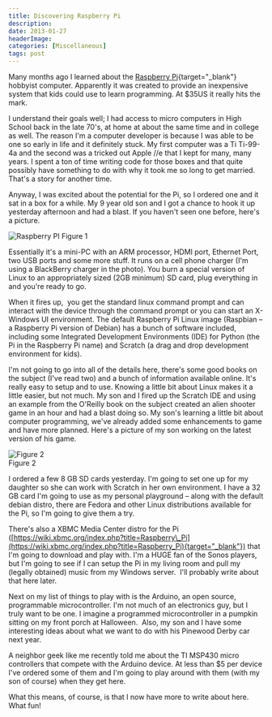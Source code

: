 ```yaml
---
title: Discovering Raspberry Pi
description: 
date: 2013-01-27
headerImage: 
categories: [Miscellaneous]
tags: post
---
```


Many months ago I learned about the [Raspberry Pi](https://www.raspberrypi.org){target="_blank"} hobbyist computer. Apparently it was created to provide an inexpensive system that kids could use to learn programming. At $35US it really hits the mark.

I understand their goals well; I had access to micro computers in High School back in the late 70's, at home at about the same time and in college as well. The reason I'm a computer developer is because I was able to be one so early in life and it definitely stuck. My first computer was a Ti Ti-99-4a and the second was a tricked out Apple //e that I kept for many, many years. I spent a ton of time writing code for those boxes and that quite possibly have something to do with why it took me so long to get married. That's a story for another time.

Anyway, I was excited about the potential for the Pi, so I ordered one and it sat in a box for a while. My 9 year old son and I got a chance to hook it up yesterday afternoon and had a blast. If you haven't seen one before, here's a picture.

![Raspberry PI](/images/2013/raspberry-pi.png)
Figure 1

Essentially it's a mini-PC with an ARM processor, HDMI port, Ethernet Port, two USB ports and some more stuff. It runs on a cell phone charger (I'm using a BlackBerry charger in the photo). You burn a special version of Linux to an appropriately sized (2GB minimum) SD card, plug everything in and you're ready to go.

When it fires up,  you get the standard linux command prompt and can interact with the device through the command prompt or you can start an X-Windows UI environment. The default Raspberry Pi Linux image (Raspbian – a Raspberry Pi version of Debian) has a bunch of software included, including some Integrated Development Environments (IDE) for Python (the Pi in the Raspberry Pi name) and Scratch (a drag and drop development environment for kids).

I'm not going to go into all of the details here, there's some good books on the subject (I've read two) and a bunch of information available online. It's really easy to setup and to use. Knowing a little bit about Linux makes it a little easier, but not much. My son and I fired up the Scratch IDE and using an example from the O'Reilly book on the subject created an alien shooter game in an hour and had a blast doing so. My son's learning a little bit about computer programming, we've already added some enhancements to game and have more planned. Here's a picture of my son working on the latest version of his game.

![Figure 2](/images/2013/son-with-raspberry-pi.png)  
Figure 2

I ordered a few 8 GB SD cards yesterday. I'm going to set one up for my daughter so she can work with Scratch in her own environment. I have a 32 GB card I'm going to use as my personal playground – along with the default debian distro, there are Fedora and other Linux distributions available for the Pi, so I'm going to give them a try.

There's also a XBMC Media Center distro for the Pi ([https://wiki.xbmc.org/index.php?title=Raspberry\_Pi](https://wiki.xbmc.org/index.php?title=Raspberry_Pi){target="_blank"}) that I'm going to download and play with. I'm a HUGE fan of the Sonos players, but I'm going to see if I can setup the Pi in my living room and pull my (legally obtained) music from my Windows server.  I'll probably write about that here later.

Next on my list of things to play with is the Arduino, an open source, programmable microcontroller. I'm not much of an electronics guy, but I truly want to be one. I imagine a programmed microcontroller in a pumpkin sitting on my front porch at Halloween.  Also, my son and I have some interesting ideas about what we want to do with his Pinewood Derby car next year.

A neighbor geek like me recently told me about the TI MSP430 micro controllers that compete with the Arduino device. At less than $5 per device I've ordered some of them and I'm going to play around with them (with my son of course) when they get here.

What this means, of course, is that I now have more to write about here. What fun!